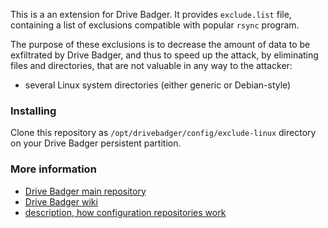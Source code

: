 This is a an extension for Drive Badger. It provides `exclude.list` file, containing a list of exclusions compatible with popular `rsync` program.

The purpose of these exclusions is to decrease the amount of data to be exfiltrated by Drive Badger, and thus to speed up the attack,
by eliminating files and directories, that are not valuable in any way to the attacker:

- several Linux system directories (either generic or Debian-style)

### Installing

Clone this repository as `/opt/drivebadger/config/exclude-linux` directory on your Drive Badger persistent partition.

### More information

- [Drive Badger main repository](https://github.com/drivebadger/drivebadger)
- [Drive Badger wiki](https://github.com/drivebadger/drivebadger/wiki)
- [description, how configuration repositories work](https://github.com/drivebadger/drivebadger/wiki/Configuration-repositories)

